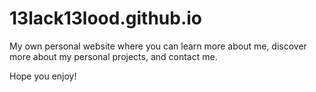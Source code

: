 # 13lack13lood.github.io

My own personal website where you can learn more about me, discover more about my personal projects, and contact me.

Hope you enjoy!
